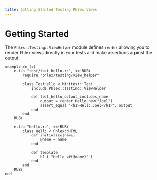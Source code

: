 ```yaml
---
title: Getting Started Testing Phlex Views
---
```


# Getting Started

The `Phlex::Testing::ViewHelper` module defines `render` allowing you to render Phlex views directly in your tests and make assertions against the output.

```phlex
example do |e|
	e.tab "test/test_hello.rb", <<~RUBY
		require "phlex/testing/view_helper"

		class TestHello < Minitest::Test
			include Phlex::Testing::ViewHelper

			def test_hello_output_includes_name
				output = render Hello.new("Joel")
				assert_equal "<h1>Hello Joel</h1>", output
			end
		end
	RUBY

	e.tab "hello.rb", <<~RUBY
		class Hello < Phlex::HTML
			def initialize(name)
				@name = name
			end

			def template
				h1 { "Hello \#{@name}" }
			end
		end
	RUBY
end
```
